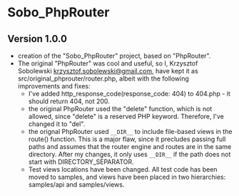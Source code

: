 # Sobo_PhpRouter
## Version 1.0.0

- creation of the "Sobo_PhpRouter" project, based on "PhpRouter". 
- The original "PhpRouter" was cool and useful, so I, Krzysztof Sobolewski <krzysztof.sobolewski@gmail.com>, have kept it as src/original_phprouter/router.php, albeit with the following improvements and fixes: 
    - I've added http_response_code(response_code: 404) to 404.php - it should return 404, not 200.
    - the original PhpRouter used the "delete" function, which is not allowed, since "delete" is a reserved PHP keyword. Therefore, I've changed it to "del".
    - the orignal PhpRouter used `__DIR__` to include file-based views in the route() function. This is a major flaw, since it precludes passing full paths and assumes that the router engine and routes are in the same directory. After my changes, it only uses `__DIR__` if the path does not start with DIRECTORY_SEPARATOR.
    - Test views locations have been changed. All test code has been moved to samples, and views have been placed in two hierarchies: samples/api and samples/views.

